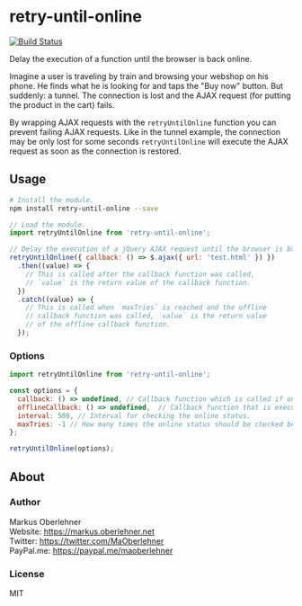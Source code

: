 # retry-until-online

[![Build Status](https://travis-ci.org/maoberlehner/retry-until-online.svg?branch=master)](https://travis-ci.org/maoberlehner/retry-until-online)

Delay the execution of a function until the browser is back online.

Imagine a user is traveling by train and browsing your webshop on his phone. He finds what he is looking for and taps the "Buy now" button. But suddenly: a tunnel. The connection is lost and the AJAX request (for putting the product in the cart) fails.

By wrapping AJAX requests with the `retryUntilOnline` function you can prevent failing AJAX requests. Like in the tunnel example, the connection may be only lost for some seconds `retryUntilOnline` will execute the AJAX request as soon as the connection is restored.

## Usage

```bash
# Install the module.
npm install retry-until-online --save
```

```js
// Load the module.
import retryUntilOnline from 'retry-until-online';

// Delay the execution of a jQuery AJAX request until the browser is back online.
retryUntilOnline({ callback: () => $.ajax({ url: 'test.html' }) })
  .then((value) => {
    // This is called after the callback function was called,
    // `value` is the return value of the callback function.
  })
  .catch((value) => {
    // This is called when `maxTries` is reached and the offline
    // callback function was called, `value` is the return value
    // of the offline callback function.
  });
```

### Options

```js
import retryUntilOnline from 'retry-until-online';

const options = {
  callback: () => undefined, // Callback function which is called if online.
  offlineCallback: () => undefined,  // Callback function that is executed if `tries` reaches 0.
  interval: 500, // Interval for checking the online status.
  maxTries: -1 // How many times the online status should be checked before giving up (-1 = unlimited).
};

retryUntilOnline(options);
```

## About

### Author

Markus Oberlehner  
Website: https://markus.oberlehner.net  
Twitter: https://twitter.com/MaOberlehner  
PayPal.me: https://paypal.me/maoberlehner

### License

MIT
